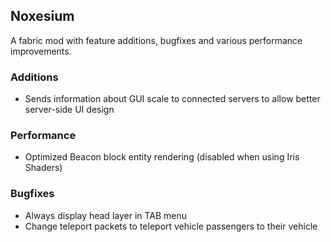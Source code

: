 Noxesium
---
A fabric mod with feature additions, bugfixes and various performance improvements.

### Additions
- Sends information about GUI scale to connected servers to allow better server-side UI design

### Performance
- Optimized Beacon block entity rendering (disabled when using Iris Shaders)


### Bugfixes
- Always display head layer in TAB menu
- Change teleport packets to teleport vehicle passengers to their vehicle